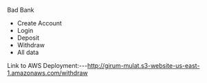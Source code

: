 Bad Bank 

- Create Account
- Login 
- Deposit
- Withdraw
- All data


Link to AWS Deployment:---http://girum-mulat.s3-website-us-east-1.amazonaws.com/withdraw
